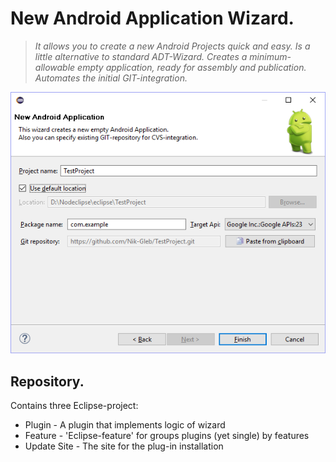 # New Android Application Wizard.

> *It allows you to create a new Android Projects quick and easy. Is a little alternative to standard ADT-Wizard. Creates a minimum-allowable empty application, ready for assembly and publication. Automates the initial GIT-integration.*

![](Screen.png "Screen") 

## Repository.

Contains three Eclipse-project:

*   Plugin - A plugin that implements logic of wizard
*   Feature - 'Eclipse-feature' for groups plugins (yet single) by features
*	Update Site - The site for the plug-in installation

